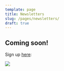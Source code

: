 ```yaml
---
template: page
title: Newsletters
slug: /pages/newsletters/
draft: true
---
```

## Coming soon! 

Sign up [here](https://www.preethikasireddy.com/): 

![](/media/screen-shot-2019-03-21-at-7.41.32-am.png)
